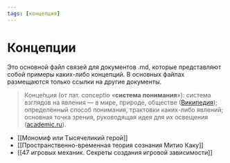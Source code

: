 ```yaml
---
tags: [концепция]
---
```

# Концепции

Это основной файл связей для документов .md, которые представляют собой примеры каких-либо концепций. В основных файлах размещаются только ссылки на другие документы.

> Конце́пция (от лат. conceptio «**система понимания**»): система взглядов на явления — в мире, природе, обществе ([Википедия](https://ru.wikipedia.org/wiki/%D0%9A%D0%BE%D0%BD%D1%86%D0%B5%D0%BF%D1%86%D0%B8%D1%8F)); определённый способ понимания, трактовки каких-либо явлений; основная точка зрения, руководящая идея для их освещения ([academic.ru](https://dic.academic.ru/dic.nsf/enc1p/23990)).

* [[Мономиф или Тысячеликий герой]]
* [[Пространственно-временная теория сознания Митио Каку]]
* [[47 игровых механик. Секреты создания игровой зависимости]]
